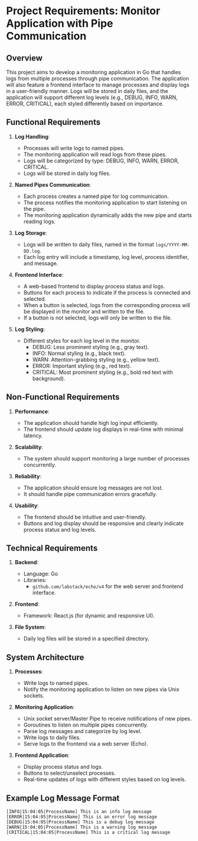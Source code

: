 # Project Requirements: Monitor Application with Pipe Communication

## Overview

This project aims to develop a monitoring application in Go that handles logs from multiple processes through pipe communication. The application will also feature a frontend interface to manage processes and display logs in a user-friendly manner. Logs will be stored in daily files, and the application will support different log levels (e.g., DEBUG, INFO, WARN, ERROR, CRITICAL), each styled differently based on importance.

## Functional Requirements

1. **Log Handling**:
   - Processes will write logs to named pipes.
   - The monitoring application will read logs from these pipes.
   - Logs will be categorized by type: DEBUG, INFO, WARN, ERROR, CRITICAL.
   - Logs will be stored in daily log files.

2. **Named Pipes Communication**:
   - Each process creates a named pipe for log communication.
   - The process notifies the monitoring application to start listening on the pipe.
   - The monitoring application dynamically adds the new pipe and starts reading logs.

3. **Log Storage**:
   - Logs will be written to daily files, named in the format `logs/YYYY-MM-DD.log`.
   - Each log entry will include a timestamp, log level, process identifier, and message.

4. **Frontend Interface**:
   - A web-based frontend to display process status and logs.
   - Buttons for each process to indicate if the process is connected and selected.
   - When a button is selected, logs from the corresponding process will be displayed in the monitor and written to the file.
   - If a button is not selected, logs will only be written to the file.

5. **Log Styling**:
   - Different styles for each log level in the monitor.
     - DEBUG: Less prominent styling (e.g., gray text).
     - INFO: Normal styling (e.g., black text).
     - WARN: Attention-grabbing styling (e.g., yellow text).
     - ERROR: Important styling (e.g., red text).
     - CRITICAL: Most prominent styling (e.g., bold red text with background).

## Non-Functional Requirements

1. **Performance**:
   - The application should handle high log input efficiently.
   - The frontend should update log displays in real-time with minimal latency.

2. **Scalability**:
   - The system should support monitoring a large number of processes concurrently.

3. **Reliability**:
   - The application should ensure log messages are not lost.
   - It should handle pipe communication errors gracefully.

4. **Usability**:
   - The frontend should be intuitive and user-friendly.
   - Buttons and log display should be responsive and clearly indicate process status and log levels.

## Technical Requirements

1. **Backend**:
   - Language: Go
   - Libraries: 
     - `github.com/labstack/echo/v4` for the web server and frontend interface.
2. **Frontend**:
   - Framework: React.js (for dynamic and responsive UI).

3. **File System**:
   - Daily log files will be stored in a specified directory.

## System Architecture

1. **Processes**:
   - Write logs to named pipes.
   - Notify the monitoring application to listen on new pipes via Unix sockets.

2. **Monitoring Application**:
   - Unix socket server/Master Pipe to receive notifications of new pipes.
   - Goroutines to listen on multiple pipes concurrently.
   - Parse log messages and categorize by log level.
   - Write logs to daily files.
   - Serve logs to the frontend via a web server (Echo).

3. **Frontend Application**:
   - Display process status and logs.
   - Buttons to select/unselect processes.
   - Real-time updates of logs with different styles based on log levels.

## Example Log Message Format
    [INFO|15:04:05|ProcessName] This is an info log message
    [ERROR|15:04:05|ProcessName] This is an error log message
    [DEBUG|15:04:05|ProcessName] This is a debug log message
    [WARN|15:04:05|ProcessName] This is a warning log message
    [CRITICAL|15:04:05|ProcessName] This is a critical log message



